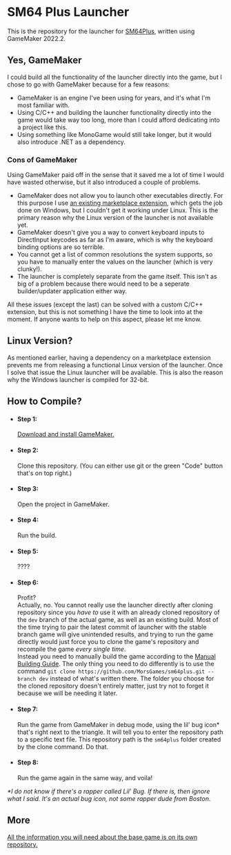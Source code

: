 # SM64 Plus Launcher

This is the repository for the launcher for [SM64Plus](https://github.com/MorsGames/sm64plus), written using GameMaker 2022.2.

## Yes, GameMaker

I could build all the functionality of the launcher directly into the game, but I chose to go with GameMaker because for a few reasons:

- GameMaker is an engine I've been using for years, and it's what I'm most familiar with.
- Using C/C++ and building the launcher functionality directly into the game would take way too long, more than I could afford dedicating into a project like this.
- Using something like MonoGame would still take longer, but it would also introduce .NET as a dependency.

### Cons of GameMaker

Using GameMaker paid off in the sense that it saved me a lot of time I would have wasted otherwise, but it also introduced a couple of problems.

- GameMaker does not allow you to launch other executables directly. For this purpose I use [an existing marketplace extension](https://marketplace.yoyogames.com/assets/575/execute-shell), which gets the job done on Windows, but I couldn't get it working under Linux. This is the primary reason why the Linux version of the launcher is not available yet.
- GameMaker doesn't give you a way to convert keyboard inputs to DirectInput keycodes as far as I'm aware, which is why the keyboard binding options are so terrible.
- You cannot get a list of common resolutions the system supports, so you have to manually enter the values on the launcher (which is very clunky!).
- The launcher is completely separate from the game itself. This isn't as big of a problem because there would need to be a seperate builder/updater application either way.

All these issues (except the last) can be solved with a custom C/C++ extension, but this is not something I have the time to look into at the moment. If anyone wants to help on this aspect, please let me know.

## Linux Version?

As mentioned earlier, having a dependency on a marketplace extension prevents me from releasing a functional Linux version of the launcher. Once I solve that issue the Linux launcher will be available. This is also the reason why the Windows launcher is compiled for 32-bit.

## How to Compile?

- #### Step 1:
    [Download and install GameMaker.](https://gamemaker.io/en)

- #### Step 2:
    Clone this repository. (You can either use git or the green "Code" button that's on top right.)

- #### Step 3:
    Open the project in GameMaker.

- #### Step 4:
    Run the build.

- #### Step 5:
    ????

- #### Step 6:
    Profit?</br>
    Actually, no. You cannot really use the launcher directly after cloning repository since you _have to_ use it with an already cloned repository of the `dev` branch of the actual game, as well as an existing build. Most of the time trying to pair the latest commit of launcher with the stable branch game will give unintended results, and trying to run the game directly would just force you to clone the game's repository and recompile the game _every single time_.</br>
    Instead you need to manually build the game according to the [Manual Building Guide](https://github.com/MorsGames/sm64plus/wiki/Manual-Building-Guide). The only thing you need to do differently is to use the command `git clone https://github.com/MorsGames/sm64plus.git --branch dev` instead of what's written there. The folder you choose for the cloned repository doesn't entirely matter, just try not to forget it because we will be needing it later.

- #### Step 7:
    Run the game from GameMaker in debug mode, using the lil' bug icon* that's right next to the triangle. It will tell you to enter the repository path to a specific text file. This repository path is the `sm64plus` folder created by the clone command. Do that.

- #### Step 8:
    Run the game again in the same way, and voila!

_\*I do not know if there's a rapper called Lil' Bug. If there is, then ignore what I said. It's an actual bug icon, not some rapper dude from Boston._

## More

[All the information you will need about the base game is on its own repository.](https://github.com/MorsGames/sm64plus)
